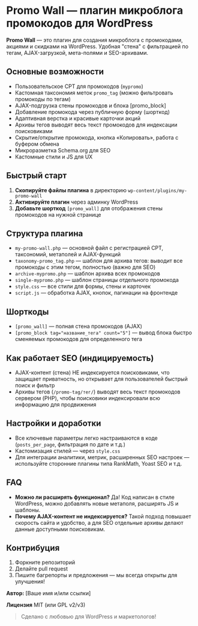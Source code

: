 # Promo Wall — плагин микроблога промокодов для WordPress

**Promo Wall** — это плагин для создания микроблога с промокодами, акциями и скидками на WordPress. Удобная "стена" с фильтрацией по тегам, AJAX-загрузкой, мета-полями и SEO-архивами.

## Основные возможности

- Пользовательское CPT для промокодов (`mypromo`)
- Кастомная таксономия меток `promo_tag` (можно фильтровать промокоды по тегам)
- AJAX-подгрузка стены промокодов и блока [promo_block]
- Добавление промокода через публичную форму (шорткод)
- Адаптивная верстка и красивые карточки акций
- Архивы тегов выводят весь текст промокодов для индексации поисковиками
- Скрытие/открытие промокода, кнопка «Копировать», работа с буфером обмена
- Микроразметка Schema.org для SEO
- Кастомные стили и JS для UX


## Быстрый старт

1. **Скопируйте файлы плагина** в директорию `wp-content/plugins/my-promo-wall`
2. **Активируйте плагин** через админку WordPress
3. **Добавьте шорткод** `[promo_wall]` для отображения стены промокодов на нужной странице

## Структура плагина

- `my-promo-wall.php` — основной файл с регистрацией CPT, таксономий, метаполей и AJAX-функций
- `taxonomy-promo_tag.php` — шаблон для архива тегов: выводит все промокоды с этим тегом, полностью (важно для SEO)
- `archive-mypromo.php` — шаблон архива всех промокодов
- `single-mypromo.php` — шаблон страницы отдельного промокода
- `style.css` — все стили для формы, стены и карточек
- `script.js` — обработка AJAX, кнопок, пагинации на фронтенде


## Шорткоды

- `[promo_wall]` — полная стена промокодов (AJAX)
- `[promo_block tag="название_тега" count="5"]` — вывод блока быстро сменяемых промокодов для определенного тега


## Как работает SEO (индицируемость)

- AJAX-контент (стена) НЕ индексируется поисковиками, что защищает приватность, но открывает для пользователей быстрый поиск и фильтр
- Архивы тегов (`/promo-tag/тег/`) выводят весь текст промокодов сервером (PHP), чтобы поисковики индексировали всю информацию для продвижения


## Настройки и доработки

- Все ключевые параметры легко настраиваются в коде (`posts_per_page`, фильтрация по дате и т.д.)
- Кастомизация стилей — через `style.css`
- Для интеграции аналитики, метрик, расширенных SEO настроек — используйте сторонние плагины типа RankMath, Yoast SEO и т.д.


## FAQ

- **Можно ли расширять функционал?**
Да! Код написан в стиле WordPress, можно добавлять новые метаполя, расширять JS и шаблоны.
- **Почему AJAX-контент не индексируется?**
Такой подход повышает скорость сайта и удобство, а для SEO отдельные архивы делают данные доступными поисковикам.


## Контрибуция

1. Форкните репозиторий
2. Делайте pull request
3. Пишите багрепорты и предложения — мы всегда открыты для улучшения!

**Автор:**
[Ваше имя и/или ссылки]

**Лицензия**
MIT (или GPL v2/v3)

> Сделано с любовью для WordPress и маркетологов!
